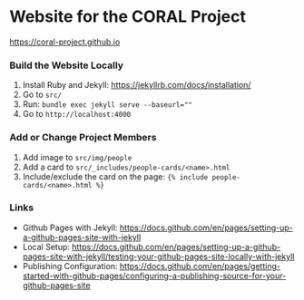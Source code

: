 # Website for the CORAL Project

https://coral-project.github.io

### Build the Website Locally

1. Install Ruby and Jekyll: https://jekyllrb.com/docs/installation/
2. Go to `src/`
3. Run: `bundle exec jekyll serve --baseurl=""`   
4. Go to `http://localhost:4000`

### Add or Change Project Members

1. Add image to `src/img/people`
2. Add a card to `src/_includes/people-cards/<name>.html`
3. Include/exclude the card on the page: `{% include people-cards/<name>.html %}`

### Links
 - Github Pages with Jekyll: https://docs.github.com/en/pages/setting-up-a-github-pages-site-with-jekyll
 - Local Setup: https://docs.github.com/en/pages/setting-up-a-github-pages-site-with-jekyll/testing-your-github-pages-site-locally-with-jekyll
 - Publishing Configuration: https://docs.github.com/en/pages/getting-started-with-github-pages/configuring-a-publishing-source-for-your-github-pages-site